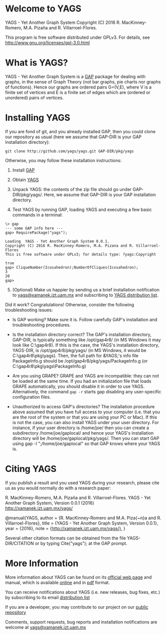 # Welcome to YAGS

YAGS - Yet Another Graph System
Copyright (C) 2016 R. MacKinney-Romero, M.A. Pizaña and R. Villarroel-Flores.

This program is free software distributed under GPLv3.  For details,
see http://www.gnu.org/licenses/gpl-3.0.html

# What is YAGS?

YAGS - Yet Another Graph System is a [GAP](http://gap-system.org/)
package for dealing with graphs, in the sense of Graph Theory (not bar
graphs, pie charts nor graphs of functions).  Hence our graphs are
ordered pairs G=(V,E), where V is a finite set of vertices and E is a
finite set of edges which are (ordered or unordered) pairs of
vertices.

# Installing YAGS

If you are fond of git, and you already installed GAP, then you could
clone our repository as usual (here we assume that GAP-DIR is your GAP
installation directory):

    git clone http://github.com/yags/yags.git GAP-DIR/pkg/yags

Otherwise, you may follow these installation instructions:

  1. Install [GAP](http://www.gap-system.org/)

  2. Obtain [YAGS](https://github.com/yags/yags/archive/master.zip)

  3. Unpack YAGS: the contents of the zip file should go under
     GAP-DIR/pkg/yags/. Here, we assume that GAP-DIR is your GAP
     installation directory.

  4. Test YAGS by running GAP, loading YAGS and executing a few basic
     commands in a terminal:
    
    \> gap
    --- some GAP info here ---
    gap> RequirePackage("yags");
    
    Loading  YAGS - Yet Another Graph System 0.0.1.
    Copyright (C) 2016 R. MacKinney-Romero, M.A. Pizana and R. Villarroel-Flores
    This is free software under GPLv3; for details type: ?yags:Copyright 
     
    true
    gap> CliqueNumber(Icosahedron);NumberOfCliques(Icosahedron);
    3
    20
    gap>

  5. (Optional) Make us happier by sending us a brief installation
  notification to yags@xamanek.izt.uam.mx and subscribing to
  [YAGS distribution list](http://xamanek.izt.uam.mx/yagsnews/).

Did it work? Congratulations! Otherwise, consider the following
troubleshooting issues:

  * Is GAP working?
    Make sure it is. Follow carefully GAP's installation and
    troubleshooting procedures.
  
  * Is the installation directory correct?
    The GAP's installation directory, GAP-DIR, is typically something
    like /opt/gap4r8/ (in MS Windows it may look like C:\gap4r8\).  If
    this is the case, the YAGS's installation directory, YAGS-DIR, is
    /opt/gap4r8/pkg/yags/ (in MS Windows, it would be
    C:\gap4r8\pkg\yags\).  Then, the full path for &YAGS;'s info file
    PackageInfo.g should be /opt/gap4r8/pkg/yags/PackageInfo.g (or
    C:\gap4r8\pkg\yags\PackageInfo.g)

  * Are you using GRAPE?  GRAPE and YAGS are incompatible: they can not
    be loaded at the same time. If you had an initialization file that
    loads GRAPE automatically, you should disable it in order to use
    YAGS. Alternatively, the command `gap -r` starts gap disabling any
    user-specific configuration files.

  * Unauthorized to access GAP's directories?
    The installation procedure above assumed that you have full access
    to your computer (i.e. that you are the root of the system or that
    you are using your PC or Mac). If this is not the case, you can also
    install YAGS under your user directory. For instance, if your user
    directory is /home/joe/ then you can create a subdirectory
    /home/joe/gaplocal/ and hence your YAGS's installation directory
    will be /home/joe/gaplocal/pkg/yags/. Then you can start GAP using
    gap -l ";/home/joe/gaplocal" so that GAP knows where your YAGS is.

# Citing YAGS

If you publish a result and you used YAGS during your research, please
cite us as you would normally do with a research paper:

R. MacKinney-Romero, M.A. Pizaña and R. Villarroel-Flores.
YAGS - Yet Another Graph System, Version 0.0.1 (2016)
http://xamanek.izt.uam.mx/yags/

@manual{YAGS,
  author = {R. MacKinney-Romero and M.A. Piza{\~n}a and R. Villarroel-Flores},
  title = {YAGS - Yet Another Graph System, Version 0.0.1},
  year = {2016},
  note = {http://xamanek.izt.uam.mx/yags/},
}

Several other citation formats can be obtained from the file
YAGS-DIR/CITATION or by typing Cite("yags"); at the GAP prompt.

# More Information

More information about YAGS can be found on its [official web
page](http://xamanek.izt.uam.mx/yags/) and manual, which is available
[online](http://xamanek.izt.uam.mx/yags/doc/chap0.html) and in
[pdf](http://xamanek.izt.uam.mx/yags/manual.pdf) format.

You can receive notifications about YAGS (i.e. new releases, bug
fixes, etc.) by subscribing to its email
[distribution list](http://xamanek.izt.uam.mx/yagsnews/)

If you are a developer, you may contribute to our project on our
[public repository](https://github.com/yags/yags/)

Comments, support requests, bug reports and installation notifications
are welcome at yags@xamanek.izt.uam.mx
